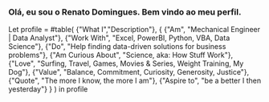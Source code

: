 ### Olá, eu sou o Renato Domingues. Bem vindo ao meu perfil.

Let
    profile = #table(
        {"What I","Description"},
        {
            {"Am", "Mechanical Engineer | Data Analyst"},
            {"Work With", "Excel, PowerBI, Python, VBA, Data Science"},
            {"Do", "Help finding data-driven solutions for business problems"},
            {"Am Curious About", "Science, aka: How Stuff Work"},
            {"Love", "Surfing, Travel, Games, Movies & Series, Weight Training, My Dog"},
            {"Value", "Balance, Commitment, Curiosity, Generosity, Justice"},
            {"Quote", "The more I know, the more I am"},
            {"Aspire to", "be a better I then yesterday"}
        }
    )
in
    profile
